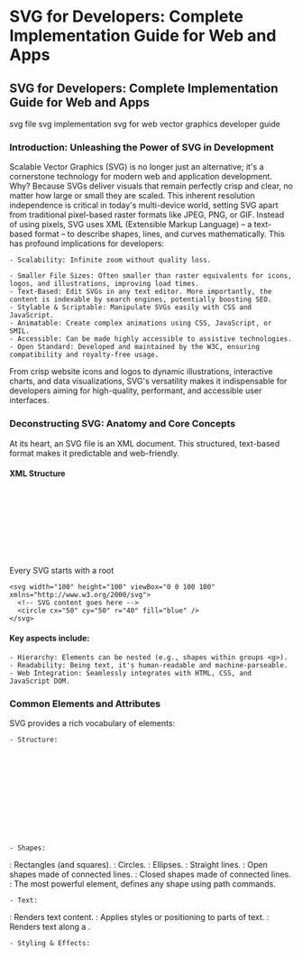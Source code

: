 <h1>SVG for Developers: Complete Implementation Guide for Web and Apps</h1>

<h2>SVG for Developers: Complete Implementation Guide for Web and Apps</h2>
svg file
svg implementation
svg for web
vector graphics
developer guide

<h3>Introduction: Unleashing the Power of SVG in Development</h3>

Scalable Vector Graphics (SVG) is no longer just an alternative; it's a cornerstone technology for modern web and application development. Why? Because SVGs deliver visuals that remain perfectly crisp and clear, no matter how large or small they are scaled. This inherent resolution independence is critical in today's multi-device world, setting SVG apart from traditional pixel-based raster formats like JPEG, PNG, or GIF. Instead of using pixels, SVG uses XML (Extensible Markup Language) – a text-based format – to describe shapes, lines, and curves mathematically. This has profound implications for developers:

	- Scalability: Infinite zoom without quality loss.

	- Smaller File Sizes: Often smaller than raster equivalents for icons, logos, and illustrations, improving load times.
	- Text-Based: Edit SVGs in any text editor. More importantly, the content is indexable by search engines, potentially boosting SEO.
	- Stylable & Scriptable: Manipulate SVGs easily with CSS and JavaScript.
	- Animatable: Create complex animations using CSS, JavaScript, or SMIL.
	- Accessible: Can be made highly accessible to assistive technologies.
	- Open Standard: Developed and maintained by the W3C, ensuring compatibility and royalty-free usage.


From crisp website icons and logos to dynamic illustrations, interactive charts, and data visualizations, SVG's versatility makes it indispensable for developers aiming for high-quality, performant, and accessible user interfaces.

<h3>Deconstructing SVG: Anatomy and Core Concepts</h3>
At its heart, an SVG file is an XML document. This structured, text-based format makes it predictable and web-friendly.

<h4>XML Structure</h4>
Every SVG starts with a root <svg> element, which acts as a container and defines the main canvas.

```
<svg width="100" height="100" viewBox="0 0 100 100" xmlns="http://www.w3.org/2000/svg">
  <!-- SVG content goes here -->
  <circle cx="50" cy="50" r="40" fill="blue" />
</svg>
```

<h4>Key aspects include:</h4>

	- Hierarchy: Elements can be nested (e.g., shapes within groups <g>).
	- Readability: Being text, it's human-readable and machine-parseable.
	- Web Integration: Seamlessly integrates with HTML, CSS, and JavaScript DOM.

<h3>Common Elements and Attributes</h3>
<p>SVG provides a rich vocabulary of elements:</p>

	- Structure:
<svg>: The root element. Defines the drawing area.
<g>: Groups elements together for transformations or styling.
<defs>: Defines reusable elements (gradients, patterns, symbols) not rendered directly.
<symbol>: Similar to <defs>, but creates reusable templates with their own viewport, instantiated via <use>.
<use>: Renders a referenced element (from <defs> or <symbol>).
<image>: Embeds raster images (use sparingly!).

	- Shapes:
<rect>: Rectangles (and squares).
<circle>: Circles.
<ellipse>: Ellipses.
<line>: Straight lines.
<polyline>: Open shapes made of connected lines.
<polygon>: Closed shapes made of connected lines.
<path>: The most powerful element, defines any shape using path commands.

	- Text:
<text>: Renders text content.
<tspan>: Applies styles or positioning to parts of text.
<textPath>: Renders text along a <path>.

	- Styling & Effects:
<style>: Embed CSS styles directly within the SVG.
<linearGradient>, <radialGradient>: Define color gradients.
<pattern>: Defines repeating patterns.
<filter>: Defines graphical effects (blur, shadow, etc.).
<mask>, <clipPath>: Control element visibility.

	- Animation (SMIL):
<animate>, <animateMotion>, <animateTransform>, <set>: Define animations declaratively.

	- Accessibility:
<title>: Provides a short, accessible name (crucial!).
<desc>: Provides a longer, accessible description.
<metadata>: Contains metadata about the SVG.

Common attributes like id, class, style, fill, stroke, stroke-width, transform apply to most visual elements.

<h3>ViewBox and Coordinate System</h3>
Understanding viewBox is key to scalable and responsive SVGs:

	- Infinite Canvas: Imagine SVGs are drawn on an infinitely large canvas.

	- Viewport: The width and height attributes on the <svg> tag define the window (viewport) through which you view the canvas.
	
	- viewBox: This attribute (viewBox="min-x min-y width height") defines which portion of the infinite canvas to display and what coordinate system to use within that portion. It essentially maps a region of the canvas coordinate system onto the viewport.
	
	- preserveAspectRatio: Controls how the viewBox scales to fit the viewport if their aspect ratios differ (default: xMidYMid meet centers the graphic and scales it to fit entirely).
	
Mastering viewBox allows you to define graphics independently of their final display size.

<h3>Path Syntax and Optimization</h3>
The <path> element is the workhorse for complex shapes. Its d attribute contains a series of commands:

	- M x y: Move to (start a new subpath)
	- L x y: Line to
	- H x: Horizontal line to
	- V y: Vertical line to
	- C x1 y1, x2 y2, x y: Curve to (cubic Bézier)
	- S x2 y2, x y: Smooth curve to (cubic Bézier)
	- Q x1 y1, x y: Quadratic Bézier curve to
	- T x y: Smooth quadratic Bézier curve to
	- A rx ry x-axis-rotation large-arc-flag sweep-flag x y: Arc to
	- Z: Close path (draw line back to start)

Uppercase commands use absolute coordinates; lowercase use relative coordinates. Example: d="M10 10 L90 90 H10 Z" (Move to 10,10; Line to 90,90; Horizontal line to x=10; Close path) Optimization: Complex paths increase file size. Techniques include:

	- Reducing decimal precision.
	- Using relative commands (often shorter).
	- Simplifying curves (fewer control points).
	- Converting simple paths back to basic shapes (<rect>, <circle>) if possible.
	- ing tools like SVGOMG or SVGO. (More in Section 4).

<h2>Implementing SVGs in Websites</h2>
How you embed SVGs impacts styling, interactivity, and performance.

<h3>HTML Implementation Methods</h3>
<!-- image here -->
Comparison of SVG icon implementation methods showing inline SVG, img tag, icon fonts, and SVG sprites with their pros and cons

	1. Inline SVG (<svg>...</svg> directly in HTML):
		- Pros: Full CSS/JS control over internal elements, reduces HTTP requests. Ideal for critical UI elements, icons.
		- Cons: Bloats HTML source, not easily cached by browsers.

```
<body>
  <svg viewBox="0 0 100 100" width="50" height="50">
    <circle id="myCircle" cx="50" cy="50" r="45" fill="purple" />
  </svg>
  <script>
    document.getElementById('myCircle').addEventListener('click', () => alert('Clicked!'));
  </script>
</body>
```

	2. Image Tag (<img>):
		- Pros: Simple, semantic for content images, browser cacheable.
		- Cons: Limited CSS/JS interaction with SVG internals.

```
<img src="logo.svg" alt="Company Logo" width="150">
```

	3. CSS Background Image (background-image):
		- Pros: Good for decorative elements, keeps presentation in CSS, cacheable.
		- Cons: No semantic meaning, no JS interaction, limited CSS control.

```
.icon-user {
  background-image: url('user-icon.svg');
  background-repeat: no-repeat;
  width: 24px;
  height: 24px;
}
```

	4. Object Tag (<object>):
		- Pros: Provides fallback content, can allow scripting.
		- Cons: Can be complex, sometimes less performant or consistent across browsers.

```
<object data="diagram.svg" type="image/svg+xml" width="300" height="200">
  <!-- Fallback content -->
  <img src="diagram.png" alt="Diagram Fallback">
</object>
```

	5. SVG Sprites (<use>): Combine multiple icons into one SVG file (often in <defs> or <symbol>) and reference them.
		- Pros: Drastically reduces HTTP requests for icon sets, cacheable.
		- Cons: Requires setup, referencing is slightly more complex.

Choice depends on: Interactivity needs, caching importance, semantics, and complexity.

<h3>CSS Styling Techniques</h3>
CSS is your primary tool for styling SVGs.

	- Properties: Use standard CSS (opacity, transform) and SVG-specific properties (fill, stroke, stroke-width, stroke-dasharray).
	- Selectors: Target elements by tag name (circle), class (.my-icon), or ID (#logo).
	- Methods:
		- Inline style attribute: Quick but less maintainable.
		- Internal <style> block (in <svg> or HTML): Good for self-contained SVGs.
		- External CSS file: Best for site-wide consistency and caching.
	- Interactivity: Use :hover, :focus pseudo-classes for simple interactive effects.
	- CSS Variables: Excellent for theming and dynamic style changes.

```
/* External or Internal CSS */
.icon {
  fill: currentColor; /* Inherit text color */
  stroke: none;
  transition: fill 0.2s ease-in-out;
}

.icon:hover {
  fill: var(--primary-color, blue); /* Use CSS variable or fallback */
}
```

<h3>JavaScript Interaction</h3>
Leverage JavaScript for dynamic behavior:

	- DOM Manipulation: Select SVG elements (getElementById, querySelector) and change attributes (setAttribute) or styles (element.style.fill = 'red').
	
	- Event Listeners: Attach listeners (addEventListener) for clicks, mouseovers, etc., directly to SVG elements (inline SVGs only).
	
	- Animation Libraries: Use libraries like GSAP or Anime.js for complex animations (more in Section 5).

<h3>Responsive SVG Techniques</h3>
Ensure SVGs adapt beautifully:

	1 Remove width and height Attributes: Delete fixed dimensions from the root <svg> tag.

	2 Use viewBox: Define the intrinsic aspect ratio and coordinate system with viewBox.

	3 Set CSS Width: Apply width: 100%; (or other relative width) in your CSS to make the SVG scale with its container. Set height: auto; to maintain the aspect ratio.

	4 preserveAspectRatio: Usually xMidYMid meet (default) is fine, but explore other values if needed (e.g., none to stretch).
	
	5 Media Queries: Adjust styles or even swap SVGs based on screen size if necessary.

```
<!-- SVG File (logo.svg) -->
<svg viewBox="0 0 200 50" xmlns="http://www.w3.org/2000/svg">
  <!-- logo paths -->
</svg>

```
```
<!-- HTML File -->
<div class="logo-container">
  <img src="logo.svg" alt="Logo" class="responsive-svg">
</div>
```
```
/* CSS File */
.logo-container {
  width: 50%; /* Example container size */
  max-width: 300px;
}
.responsive-svg {
  display: block;
  width: 100%;
  height: auto; /* Maintain aspect ratio */
}
```

<h2>SVG Performance Optimization</h2>
Unoptimized SVGs can hurt performance. Keep them lean and fast!

<h3>File Size Reduction Techniques</h3>

	- Minification: Remove whitespace, comments, metadata (Use SVGOMG, SVGO).
	- Path Simplification: Reduce points/precision in <path> data (Use tools or editor functions).
	- Optimize Shapes: Use <rect>, <circle> etc., instead of complex paths for simple shapes. Merge paths where possible.
	- Remove Redundancy: Delete empty <g> tags, unused <defs>, default attributes.
	- Use <symbol> and <use>: Avoid code duplication for repeated elements.
	- Font Handling: Use system fonts or subset web fonts instead of embedding full fonts.
	- Avoid Embedded Raster Images: Defeats the purpose of vector.
	- Server Compression: Enable Gzip or Brotli compression.

Tools like SVGAI can help generate optimized vector graphics directly from text prompts, potentially reducing the need for extensive manual optimization later on.

<h3>Rendering Optimization</h3>

	- Simplify DOM: Avoid excessive nesting and complexity.
	- Optimize Paths: Fewer points = faster rendering.
	- Use CSS for Styling: Generally more efficient than inline styles/attributes.
	- Limit Complex Filters/Effects: They are computationally expensive.
	- Hardware Acceleration: Use CSS transform and opacity for animations, or <animateTransform> in SMIL. Use will-change CSS property judiciously.

<h3>Loading Strategies</h3>

	- Lazy Loading: Load below-the-fold SVGs only when needed (especially via <img> or CSS background).

	- Prioritize Critical SVGs: Load above-the-fold SVGs quickly (inline or preload).
	
	- SVG Sprites: Reduce HTTP requests for icon sets.
	
	- Inline vs. External: Inline critical UI icons; use external files (<img>, CSS) for cacheable assets.

	- HTTP Caching: Ensure proper cache headers are set for external SVG files.

<h3>Benchmarking and Measurement</h3>
Don't guess – measure!

	- Browser DevTools (Network Tab): Check file sizes and load times.
	
	- Browser DevTools (Performance Tab): Profile rendering performance, identify bottlenecks.
	
	- Lighthouse / PageSpeed Insights: Analyze overall page performance impact.
	
	- WebPageTest: In-depth waterfall analysis.
	
Track improvements in file size (KB), load time (ms), and rendering speed.

<h3>SVG Animation Techniques</h3>
<p>Editing an AI-generated SVG file in vector softwareBring your SVGs to life!</p>

<h3>CSS Animations & Transitions</h3>

	- How: Use @keyframes for complex sequences, transition for simple state changes. Apply via animation or transition CSS properties.
	
	- What: Animate transform (translate, rotate, scale), opacity, fill, stroke, etc.

	- Pros: Often hardware-accelerated, familiar syntax, good performance for many cases.

	- Cons: Limited control over complex sequencing, cannot animate all SVG attributes (e.g., path d attribute directly).

```
@keyframes pulse {
  0% { transform: scale(1); opacity: 1; }
  50% { transform: scale(1.1); opacity: 0.7; }
  100% { transform: scale(1); opacity: 1; }
}

.pulsing-heart {
  animation: pulse 2s infinite ease-in-out;
}
```

<h3>SMIL Animations</h3>

	- How: Declarative animation using XML tags directly within the SVG (<animate>, <animateMotion>, <animateTransform>, <set>).

	- What: Animate attributes (fill, x, r), CSS properties, transformations, or move elements along paths.

	- Pros: Self-contained within the SVG, works even in <img> tags, doesn't require external CSS/JS.

	- Cons: Verbose syntax, browser support concerns (though still widely supported), less flexible than JS for complex logic.

```
<svg viewBox="0 0 100 100" xmlns="http://www.w3.org/2000/svg">
  <circle cx="20" cy="50" r="10" fill="red">
    <animate attributeName="cx" from="20" to="80" dur="2s" repeatCount="indefinite" />
  </circle>
</svg>
```

<h3>JavaScript Animation Libraries</h3>
	- How: Use libraries like GSAP (GreenSock), Anime.js, Motion One, etc., to control animations via JavaScript.

	- What: Animate virtually any attribute or property, including path data (d morphing). Offers precise control over timing, sequencing, easing.

	- Pros: Maximum flexibility and control, powerful sequencing (timelines), excellent cross-browser compatibility, performance optimizations.

	- Cons: Requires JavaScript, adds library dependency size.

<h3>Performance Considerations</h3>

	- Optimize SVG First: A lighter SVG animates better.
	- Prioritize Transforms & Opacity: These are most likely to be hardware-accelerated.
	- Throttle/Debounce: Limit animations tied to frequent events (scroll, mousemove).
	- Minimize DOM Changes: Especially inside animation loops if using JS.
	- Test: Profile animations using DevTools.

<h3>Accessibility for SVGs</h3>
<p>Ensure everyone can understand and interact with your SVGs.</p>

<h3>ARIA Attributes and Semantic Structure</h3>

	- Informative SVGs: Need text alternatives (WCAG 1.1.1).
		- Use &lt;title&gt; for a short, accessible name.
		- Use &lt;desc&gt; for a longer description if needed.
		- Add role="img" to the &lt;svg&gt; element.
		- Use aria-labelledby="titleID descID" to link them.
		
	- Decorative SVGs: Hide them from assistive tech with aria-hidden="true".

	- Interactive SVGs (Buttons, Links):
		- Ensure elements are focusable (tabindex="0").
		- Use appropriate ARIA role (e.g., button, link).
		- Provide accessible names via <title>, aria-label, or aria-labelledby.

	- Structure: Use <g> to group related elements logically.

```
<!-- Informative Icon -->
<svg role="img" aria-labelledby="settingsTitle" width="24" height="24" viewBox="0 0 24 24">
  <title id="settingsTitle">Settings</title>
  <!-- icon path data -->
</svg>

<!-- Decorative Graphic -->
<svg aria-hidden="true" focusable="false" ... >
  <!-- decorative path data -->
</svg>
```

<h3>Testing Methodologies</h3>

	- Screen Readers: Test with JAWS, NVDA, VoiceOver, TalkBack. Does it read out sensible information?

	- Keyboard Navigation: Can you tab to and operate all interactive elements?

	- Automated Tools: Use axe DevTools, WAVE, or Lighthouse accessibility audits.

	- Color Contrast: Check contrast ratios meet WCAG requirements (WCAG 1.4.3).

	- Animation: Ensure no flashing content (WCAG 2.3.1) and provide pause/stop controls for longer animations (WCAG 2.2.2).

<h3>Accessibility Best Practices Summary</h3>

	1 Always provide text alternatives (<title>, <desc>) for informative SVGs.
	2 Hide decorative SVGs with aria-hidden="true".
	3 Use ARIA roles and attributes (role, aria-labelledby, tabindex) correctly.
	4 Ensure sufficient color contrast.
	5 Ensure keyboard accessibility for interactive elements.
	6 Provide controls for animations.
	7 Test thoroughly with assistive technologies and automated tools.

<h3>SVG in Modern Frameworks (React, Vue, Angular)</h3>
SVGs integrate well with component-based frameworks.
	- React:
		- Import SVGs as components (e.g., using Create React App's built-in SVGR).
		- Inline SVG directly in JSX.
		- Use libraries like react-svg.
		- Control properties via state and props.

	- Vue.js:
		- Inline SVG in templates (<template>).
		- Use v-bind to dynamically control attributes.
		- Create dedicated SVG components.

	- Angular:
		- Inline SVG in component templates (.html).
		- Use property binding [attr.d]="pathData" for dynamic attributes.
		- Create reusable SVG components.

Key Benefits: Encapsulation, reusability, dynamic control via framework state management and data binding. 

Framework-Specific Optimizations: Consider build tool plugins (like SVGO loaders for Webpack) to auto-optimize SVGs during the build process. Server-side rendering (SSR) can also pre-render SVGs.

<h3>Advanced SVG Techniques</h3>
<p>Go beyond the basics:</p>

	- Filters (<filter>): Apply effects like blur (feGaussianBlur), drop shadows (feDropShadow), color manipulation (feColorMatrix), turbulence (feTurbulence). Applied via CSS filter: url(#myFilter);.
	
	- Masks (<mask>): Use the luminance or alpha of one graphic to control the opacity of another.
	
	- Clipping Paths (<clipPath>): Use a vector path to crop another element. Only the area inside the path is visible.

	- Patterns (<pattern>): Define a graphic tile that repeats to fill a shape. Applied via fill: url(#myPattern);.

	- Gradients (<linearGradient>, <radialGradient>): Create smooth color transitions. Applied via fill: url(#myGradient);.

	- Interactive Components: Combine SVG shapes, text, and JavaScript event listeners to build complex UI elements like interactive charts, maps, or controls directly within SVG.

<h3>SVG vs. Raster: Choosing the Right Format</h3>
When should you use SVG vs. PNG/JPEG?
<table>
  <tr>
    <th><b>Feature</b></th>
	<th>SVG (Vector)</th>
	<th>PNG (Raster)</th>
	<th>JPEG (Raster)</th>
  </tr>
  <tr>
    <td><b>Scalability</b></td>
    <td>Infinite, no quality loss</td>
	<td>Pixelates when scaled up</td>
	<td>Pixelates when scaled up</td>
  </tr>
  <tr>
    <td><b>Use Case</b><td>
	<td>Logos, icons, illustrations, diagrams, UI</td>
	<td>Complex images, transparency needed</td>
	<td>Photographs, complex images</td>
  </tr>
  <tr>
    <td><b>File Size</b></td>
	<td>Small for simple, large for complex</td>
	<td>Can be large (lossless)</td>
	<td>Smaller (lossy compression)</td>
  </tr>
  <tr>
    <td><b>Text</b></td>
    <td>Real text (selectable, SEO)</td>
	<td>Rasterized (part of image)</td>
	<td>Rasterized (part of image)</td>
  </tr>
  <tr>
    <td><b>Animation</b></td>
	<td>Yes (CSS, SMIL, JS)</td>
	<td>No (APNG alternative)</td>
	<td>No (GIF alternative)</td>
  </tr>
  <tr>
    <td><b>Interactivity</b></td>
	<td>Yes (JS)</td>
	<td>No</td>
	<td>No</td>
  </tr>
  <tr>
    <td><b>Editing</b></td>
	<td>Code or vector editor</td>
	<td>Pixel editor</td>
	<tde>Pixel editor</td>
  </tr>
  <tr>
    <td><b>Transparency</b></td>
	<td>Yes</td>
	<td>Yes (excellent)</td>
	<td>No</td>
  </tr>
</table>

<h4>Rule of Thumb:</h4>
	- Use SVG for graphics needing scalability, sharp lines, text, animation, or interactivity (logos, icons, charts).
	- Use JPEG for photographs where file size is key and some quality loss is okay.
	- Use PNG for complex raster images needing transparency or lossless quality (screenshots, detailed non-photo graphics).

<h3>Conclusion: Best Practices and Future of SVG Development</h3>
SVG is a powerful and versatile technology essential for modern developers. By mastering its structure, implementation methods, optimization techniques, animation capabilities, and accessibility requirements, you can create visually stunning, high-performance, and inclusive web experiences. Key Takeaways & Best Practices:

	- Prioritize SVG for scalable graphics.
	- Choose the right implementation method based on needs.
	- Optimize relentlessly for file size and rendering speed.
	- Leverage CSS and JavaScript for styling and interactivity.
	- Make accessibility a core requirement, not an afterthought.
	- Integrate smoothly into modern frameworks.
	- Explore advanced techniques for richer visuals.

The future of SVG looks bright. Expect continued adoption in responsive design, data visualization, and PWA/native apps. Advancements in tooling, browser support, and integration with AI-driven design tools like <a href="https://www.svgai.org/">SVG AI</a> will further streamline SVG creation and empower developers to build even more sophisticated vector graphics with greater ease. Start implementing these techniques today and unlock the full potential of SVG in your projects!

